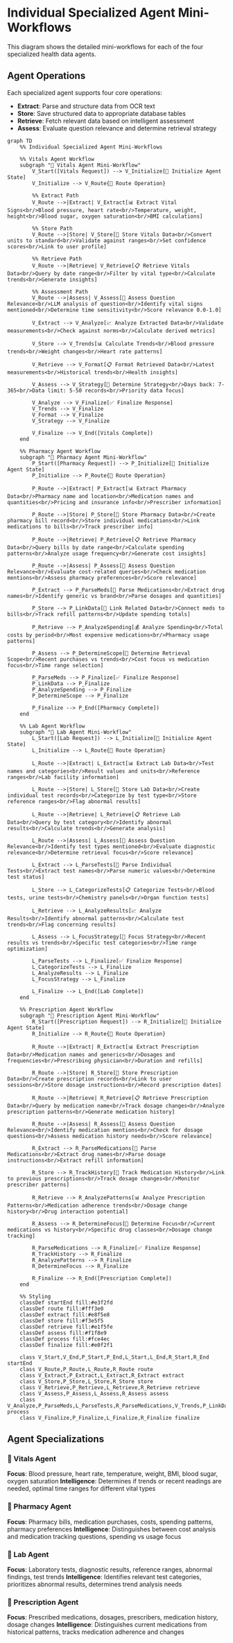 # Individual Specialized Agent Mini-Workflows

This diagram shows the detailed mini-workflows for each of the four specialized health data agents.

## Agent Operations

Each specialized agent supports four core operations:
- **Extract**: Parse and structure data from OCR text
- **Store**: Save structured data to appropriate database tables  
- **Retrieve**: Fetch relevant data based on intelligent assessment
- **Assess**: Evaluate question relevance and determine retrieval strategy

```mermaid
graph TD
    %% Individual Specialized Agent Mini-Workflows
    
    %% Vitals Agent Workflow
    subgraph "💓 Vitals Agent Mini-Workflow"
        V_Start([Vitals Request]) --> V_Initialize[🔧 Initialize Agent State]
        V_Initialize --> V_Route{🎯 Route Operation}
        
        %% Extract Path
        V_Route -->|Extract| V_Extract[📊 Extract Vital Signs<br/>Blood pressure, heart rate<br/>Temperature, weight, height<br/>Blood sugar, oxygen saturation<br/>BMI calculations]
        
        %% Store Path  
        V_Route -->|Store| V_Store[💾 Store Vitals Data<br/>Convert units to standard<br/>Validate against ranges<br/>Set confidence scores<br/>Link to user profile]
        
        %% Retrieve Path
        V_Route -->|Retrieve| V_Retrieve[📋 Retrieve Vitals Data<br/>Query by date range<br/>Filter by vital type<br/>Calculate trends<br/>Generate insights]
        
        %% Assessment Path
        V_Route -->|Assess| V_Assess[🧠 Assess Question Relevance<br/>LLM analysis of question<br/>Identify vital signs mentioned<br/>Determine time sensitivity<br/>Score relevance 0.0-1.0]
        
        V_Extract --> V_Analyze[📈 Analyze Extracted Data<br/>Validate measurements<br/>Check against norms<br/>Calculate derived metrics]
        
        V_Store --> V_Trends[📊 Calculate Trends<br/>Blood pressure trends<br/>Weight changes<br/>Heart rate patterns]
        
        V_Retrieve --> V_Format[📋 Format Retrieved Data<br/>Latest measurements<br/>Historical trends<br/>Health insights]
        
        V_Assess --> V_Strategy[🎯 Determine Strategy<br/>Days back: 7-365<br/>Data limit: 5-50 records<br/>Priority data focus]
        
        V_Analyze --> V_Finalize[✅ Finalize Response]
        V_Trends --> V_Finalize
        V_Format --> V_Finalize
        V_Strategy --> V_Finalize
        
        V_Finalize --> V_End([Vitals Complete])
    end
    
    %% Pharmacy Agent Workflow
    subgraph "💊 Pharmacy Agent Mini-Workflow"
        P_Start([Pharmacy Request]) --> P_Initialize[🔧 Initialize Agent State]
        P_Initialize --> P_Route{🎯 Route Operation}
        
        P_Route -->|Extract| P_Extract[📊 Extract Pharmacy Data<br/>Pharmacy name and location<br/>Medication names and quantities<br/>Pricing and insurance info<br/>Prescriber information]
        
        P_Route -->|Store| P_Store[💾 Store Pharmacy Data<br/>Create pharmacy bill record<br/>Store individual medications<br/>Link medications to bills<br/>Track prescriber info]
        
        P_Route -->|Retrieve| P_Retrieve[📋 Retrieve Pharmacy Data<br/>Query bills by date range<br/>Calculate spending patterns<br/>Analyze usage frequency<br/>Generate cost insights]
        
        P_Route -->|Assess| P_Assess[🧠 Assess Question Relevance<br/>Evaluate cost-related queries<br/>Check medication mentions<br/>Assess pharmacy preferences<br/>Score relevance]
        
        P_Extract --> P_ParseMeds[💊 Parse Medications<br/>Extract drug names<br/>Identify generic vs brand<br/>Parse dosages and quantities]
        
        P_Store --> P_LinkData[🔗 Link Related Data<br/>Connect meds to bills<br/>Track refill patterns<br/>Update spending totals]
        
        P_Retrieve --> P_AnalyzeSpending[💰 Analyze Spending<br/>Total costs by period<br/>Most expensive medications<br/>Pharmacy usage patterns]
        
        P_Assess --> P_DetermineScope[🎯 Determine Retrieval Scope<br/>Recent purchases vs trends<br/>Cost focus vs medication focus<br/>Time range selection]
        
        P_ParseMeds --> P_Finalize[✅ Finalize Response]
        P_LinkData --> P_Finalize
        P_AnalyzeSpending --> P_Finalize
        P_DetermineScope --> P_Finalize
        
        P_Finalize --> P_End([Pharmacy Complete])
    end
    
    %% Lab Agent Workflow
    subgraph "🧪 Lab Agent Mini-Workflow"
        L_Start([Lab Request]) --> L_Initialize[🔧 Initialize Agent State]
        L_Initialize --> L_Route{🎯 Route Operation}
        
        L_Route -->|Extract| L_Extract[📊 Extract Lab Data<br/>Test names and categories<br/>Result values and units<br/>Reference ranges<br/>Lab facility information]
        
        L_Route -->|Store| L_Store[💾 Store Lab Data<br/>Create individual test records<br/>Categorize by test type<br/>Store reference ranges<br/>Flag abnormal results]
        
        L_Route -->|Retrieve| L_Retrieve[📋 Retrieve Lab Data<br/>Query by test category<br/>Identify abnormal results<br/>Calculate trends<br/>Generate analysis]
        
        L_Route -->|Assess| L_Assess[🧠 Assess Question Relevance<br/>Identify test types mentioned<br/>Evaluate diagnostic relevance<br/>Determine retrieval focus<br/>Score relevance]
        
        L_Extract --> L_ParseTests[🧪 Parse Individual Tests<br/>Extract test names<br/>Parse numeric values<br/>Determine test status]
        
        L_Store --> L_CategorizeTests[📋 Categorize Tests<br/>Blood tests, urine tests<br/>Chemistry panels<br/>Organ function tests]
        
        L_Retrieve --> L_AnalyzeResults[📈 Analyze Results<br/>Identify abnormal patterns<br/>Calculate test trends<br/>Flag concerning results]
        
        L_Assess --> L_FocusStrategy[🎯 Focus Strategy<br/>Recent results vs trends<br/>Specific test categories<br/>Time range optimization]
        
        L_ParseTests --> L_Finalize[✅ Finalize Response]
        L_CategorizeTests --> L_Finalize
        L_AnalyzeResults --> L_Finalize
        L_FocusStrategy --> L_Finalize
        
        L_Finalize --> L_End([Lab Complete])
    end
    
    %% Prescription Agent Workflow
    subgraph "📝 Prescription Agent Mini-Workflow"
        R_Start([Prescription Request]) --> R_Initialize[🔧 Initialize Agent State]
        R_Initialize --> R_Route{🎯 Route Operation}
        
        R_Route -->|Extract| R_Extract[📊 Extract Prescription Data<br/>Medication names and generics<br/>Dosages and frequencies<br/>Prescribing physician<br/>Duration and refills]
        
        R_Route -->|Store| R_Store[💾 Store Prescription Data<br/>Create prescription records<br/>Link to user sessions<br/>Store dosage instructions<br/>Record prescription dates]
        
        R_Route -->|Retrieve| R_Retrieve[📋 Retrieve Prescription Data<br/>Query by medication name<br/>Track dosage changes<br/>Analyze prescription patterns<br/>Generate medication history]
        
        R_Route -->|Assess| R_Assess[🧠 Assess Question Relevance<br/>Identify medication mentions<br/>Check for dosage questions<br/>Assess medication history needs<br/>Score relevance]
        
        R_Extract --> R_ParseMedications[💊 Parse Medications<br/>Extract drug names<br/>Parse dosage instructions<br/>Extract refill information]
        
        R_Store --> R_TrackHistory[📝 Track Medication History<br/>Link to previous prescriptions<br/>Track dosage changes<br/>Monitor prescriber patterns]
        
        R_Retrieve --> R_AnalyzePatterns[📊 Analyze Prescription Patterns<br/>Medication adherence trends<br/>Dosage change history<br/>Drug interaction potential]
        
        R_Assess --> R_DetermineFocus[🎯 Determine Focus<br/>Current medications vs history<br/>Specific drug classes<br/>Dosage change tracking]
        
        R_ParseMedications --> R_Finalize[✅ Finalize Response]
        R_TrackHistory --> R_Finalize
        R_AnalyzePatterns --> R_Finalize
        R_DetermineFocus --> R_Finalize
        
        R_Finalize --> R_End([Prescription Complete])
    end
    
    %% Styling
    classDef startEnd fill:#e3f2fd
    classDef route fill:#fff3e0
    classDef extract fill:#e8f5e8
    classDef store fill:#f3e5f5
    classDef retrieve fill:#e1f5fe
    classDef assess fill:#f1f8e9
    classDef process fill:#fce4ec
    classDef finalize fill:#e0f2f1
    
    class V_Start,V_End,P_Start,P_End,L_Start,L_End,R_Start,R_End startEnd
    class V_Route,P_Route,L_Route,R_Route route
    class V_Extract,P_Extract,L_Extract,R_Extract extract
    class V_Store,P_Store,L_Store,R_Store store
    class V_Retrieve,P_Retrieve,L_Retrieve,R_Retrieve retrieve
    class V_Assess,P_Assess,L_Assess,R_Assess assess
    class V_Analyze,P_ParseMeds,L_ParseTests,R_ParseMedications,V_Trends,P_LinkData,L_CategorizeTests,R_TrackHistory process
    class V_Finalize,P_Finalize,L_Finalize,R_Finalize finalize
```

## Agent Specializations

### 💓 Vitals Agent
**Focus**: Blood pressure, heart rate, temperature, weight, BMI, blood sugar, oxygen saturation
**Intelligence**: Determines if trends or recent readings are needed, optimal time ranges for different vital types

### 💊 Pharmacy Agent  
**Focus**: Pharmacy bills, medication purchases, costs, spending patterns, pharmacy preferences
**Intelligence**: Distinguishes between cost analysis and medication tracking questions, spending vs usage focus

### 🧪 Lab Agent
**Focus**: Laboratory tests, diagnostic results, reference ranges, abnormal findings, test trends
**Intelligence**: Identifies relevant test categories, prioritizes abnormal results, determines trend analysis needs

### 📝 Prescription Agent
**Focus**: Prescribed medications, dosages, prescribers, medication history, dosage changes
**Intelligence**: Distinguishes current medications from historical patterns, tracks medication adherence and changes 